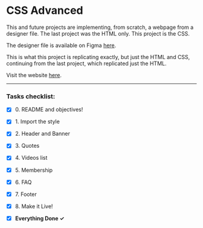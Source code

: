 # CSS Advanced

This and future projects are implementing, from scratch, a webpage from a
designer file. The last project was the HTML only. This project is the CSS.

The designer file is available on Figma [here](https://www.figma.com/file/XrEAsu1vQj5fhVaNG38d2W/Homepage).

This is what this project is replicating exactly, but just the HTML and CSS,
continuing from the last project, which replicated just the HTML.

Visit the website [here](https://zytronium.github.io/atlas-web-development/css_advanced/).

---

### Tasks checklist:
[//]: # ("​" comes before every number because otherwise, the
numbers will be formatted like "i, ii, iii, iv, etc." instead
of "1, 2, 3, 4, etc.". "​" is a zero-width space)
- [X] ​0. README and objectives!
- [X] ​1. Import the style
- [X] ​2. Header and Banner
- [X] ​3. Quotes
- [X] ​4. Videos list
- [X] ​5. Membership
- [X] ​6. FAQ
- [X] ​7. Footer
- [X] ​8. Make it Live!


- [X] **Everything Done ✓**
